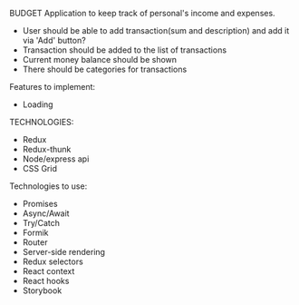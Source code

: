 BUDGET
Application to keep track of personal's income and expenses.

- User should be able to add transaction(sum and description) and add it via 'Add' button?
- Transaction should be added to the list of transactions
- Current money balance should be shown
- There should be categories for transactions

Features to implement:

- Loading

TECHNOLOGIES:

- Redux
- Redux-thunk
- Node/express api
- CSS Grid

Technologies to use:

- Promises
- Async/Await
- Try/Catch
- Formik
- Router
- Server-side rendering
- Redux selectors
- React context
- React hooks
- Storybook
